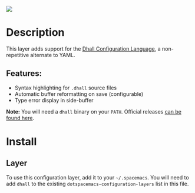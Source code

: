 ![](img/dhall-logo.png)

# Description

This layer adds support for the [Dhall Configuration
Language](https://dhall-lang.org/), a non-repetitive alternate to YAML.

## Features:

-   Syntax highlighting for `.dhall` source files
-   Automatic buffer reformatting on save (configurable)
-   Type error display in side-buffer

**Note:** You will need a `dhall` binary on your `PATH`. Official
releases [can be found
here](https://github.com/dhall-lang/dhall-haskell/releases).

# Install

## Layer

To use this configuration layer, add it to your `~/.spacemacs`. You will
need to add `dhall` to the existing `dotspacemacs-configuration-layers`
list in this file.
